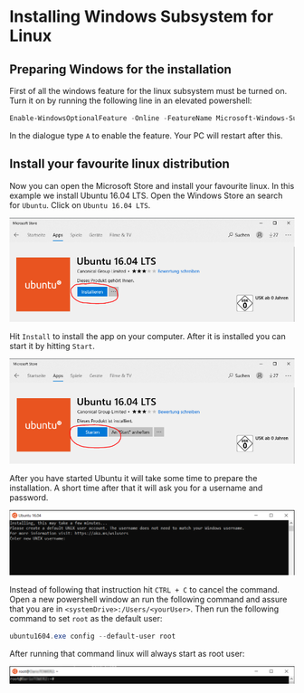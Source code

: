 # Installing Windows Subsystem for Linux
## Preparing Windows for the installation
First of all the windows feature for the linux subsystem must be turned on.
Turn it on by running the following line in an elevated powershell:
```powershell
Enable-WindowsOptionalFeature -Online -FeatureName Microsoft-Windows-Subsystem-Linux
```
In the dialogue type `A` to enable the feature. Your PC will restart after this.
## Install your favourite linux distribution
Now you can open the Microsoft Store and install your favourite linux.
In this example we install Ubuntu 16.04 LTS. Open the Windows Store an search for
`Ubuntu`. Click on `Ubuntu 16.04 LTS`.

![Ubuntu 16.04 LTS in Windows Store](resources/win-store-ubuntu.PNG)

Hit `Install` to install the app on your computer. After it is installed you can start it by hitting `Start`.

![Ubuntu 16.04 LTS installed in Windows Store](resources/win-store-ubuntu-installed.PNG)

After you have started Ubuntu it will take some time to prepare the installation.
A short time after that it will ask you for a username and password.

![Linux asking for user and password after install](resources/ubuntu-1604-asking-for-user-name.PNG)

Instead of following that instruction hit `CTRL + C` to cancel the command.
Open a new powershell window an run the following command and  assure that you are in `<systemDrive>:/Users/<yourUser>`.
Then run the following command to set `root` as the default user:

```powershell
ubuntu1604.exe config --default-user root
```

After running that command linux will always start as root user:

![Linux running as root](resources/ubuntu-1604-root.PNG)